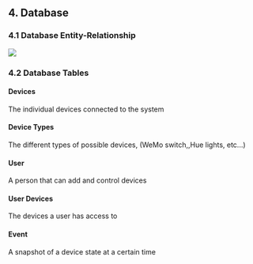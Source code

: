 ## 4. Database

### 4.1  Database Entity-Relationship

![](./SystemER.png)

### 4.2 Database Tables

#### Devices

The individual devices connected to the system

#### Device Types

The different types of possible devices, (WeMo switch,,Hue lights, etc...)

#### User

A person that can add and control devices

#### User Devices

The devices a user has access to

#### Event

A snapshot of a device state at a certain time

